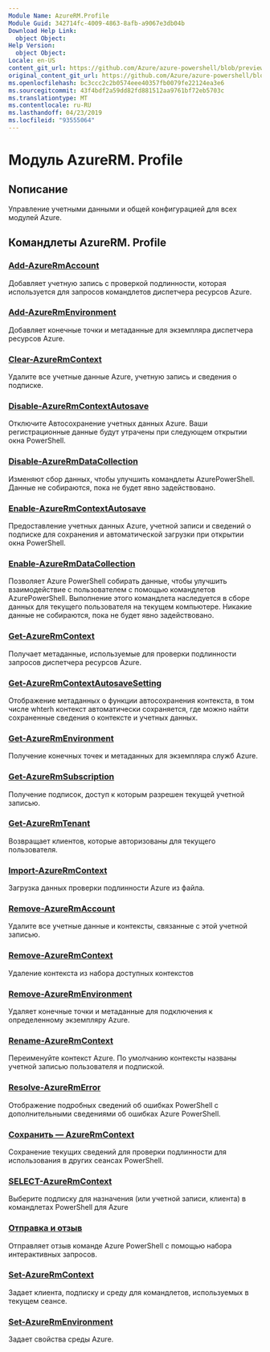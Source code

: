 ```yaml
---
Module Name: AzureRM.Profile
Module Guid: 342714fc-4009-4863-8afb-a9067e3db04b
Download Help Link:
  object Object: 
Help Version:
  object Object: 
Locale: en-US
content_git_url: https://github.com/Azure/azure-powershell/blob/preview/src/ResourceManager/Profile/Commands.Profile/help/AzureRM.Profile.md
original_content_git_url: https://github.com/Azure/azure-powershell/blob/preview/src/ResourceManager/Profile/Commands.Profile/help/AzureRM.Profile.md
ms.openlocfilehash: bc3ccc2c2b0574eee40357fb0079fe22124ea3e6
ms.sourcegitcommit: 43f4bdf2a59dd82fd881512aa9761bf72eb5703c
ms.translationtype: MT
ms.contentlocale: ru-RU
ms.lasthandoff: 04/23/2019
ms.locfileid: "93555064"
---
```

# Модуль AzureRM. Profile
## Nописание
Управление учетными данными и общей конфигурацией для всех модулей Azure.

## Командлеты AzureRM. Profile
### [Add-AzureRmAccount](Add-AzureRmAccount.md)
Добавляет учетную запись с проверкой подлинности, которая используется для запросов командлетов диспетчера ресурсов Azure.

### [Add-AzureRmEnvironment](Add-AzureRmEnvironment.md)
Добавляет конечные точки и метаданные для экземпляра диспетчера ресурсов Azure.

### [Clear-AzureRmContext](Clear-AzureRmContext.md)
Удалите все учетные данные Azure, учетную запись и сведения о подписке.

### [Disable-AzureRmContextAutosave](Disable-AzureRmContextAutosave.md)
Отключите Автосохранение учетных данных Azure.  Ваши регистрационные данные будут утрачены при следующем открытии окна PowerShell.

### [Disable-AzureRmDataCollection](Disable-AzureRmDataCollection.md)
Изменяют сбор данных, чтобы улучшить командлеты AzurePowerShell. Данные не собираются, пока не будет явно задействовано.

### [Enable-AzureRmContextAutosave](Enable-AzureRmContextAutosave.md)
Предоставление учетных данных Azure, учетной записи и сведений о подписке для сохранения и автоматической загрузки при открытии окна PowerShell. 

### [Enable-AzureRmDataCollection](Enable-AzureRmDataCollection.md)
Позволяет Azure PowerShell собирать данные, чтобы улучшить взаимодействие с пользователем с помощью командлетов AzurePowerShell.
Выполнение этого командлета наследуется в сборе данных для текущего пользователя на текущем компьютере.
Никакие данные не собираются, пока не будет явно задействовано.

### [Get-AzureRmContext](Get-AzureRmContext.md)
Получает метаданные, используемые для проверки подлинности запросов диспетчера ресурсов Azure.

### [Get-AzureRmContextAutosaveSetting](Get-AzureRmContextAutosaveSetting.md)
Отображение метаданных о функции автосохранения контекста, в том числе whterh контекст автоматически сохраняется, где можно найти сохраненные сведения о контексте и учетных данных.

### [Get-AzureRmEnvironment](Get-AzureRmEnvironment.md)
Получение конечных точек и метаданных для экземпляра служб Azure.

### [Get-AzureRmSubscription](Get-AzureRmSubscription.md)
Получение подписок, доступ к которым разрешен текущей учетной записью.

### [Get-AzureRmTenant](Get-AzureRmTenant.md)
Возвращает клиентов, которые авторизованы для текущего пользователя.

### [Import-AzureRmContext](Import-AzureRmContext.md)
Загрузка данных проверки подлинности Azure из файла.

### [Remove-AzureRmAccount](Remove-AzureRmAccount.md)
Удалите все учетные данные и контексты, связанные с этой учетной записью.

### [Remove-AzureRmContext](Remove-AzureRmContext.md)
Удаление контекста из набора доступных контекстов

### [Remove-AzureRmEnvironment](Remove-AzureRmEnvironment.md)
Удаляет конечные точки и метаданные для подключения к определенному экземпляру Azure.

### [Rename-AzureRmContext](Rename-AzureRmContext.md)
Переименуйте контекст Azure.  По умолчанию контексты названы учетной записью пользователя и подпиской.

### [Resolve-AzureRmError](Resolve-AzureRmError.md)
Отображение подробных сведений об ошибках PowerShell с дополнительными сведениями об ошибках Azure PowerShell.

### [Сохранить — AzureRmContext](Save-AzureRmContext.md)
Сохранение текущих сведений для проверки подлинности для использования в других сеансах PowerShell.

### [SELECT-AzureRmContext](Select-AzureRmContext.md)
Выберите подписку для назначения (или учетной записи, клиента) в командлетах PowerShell для Azure

### [Отправка и отзыв](Send-Feedback.md)
Отправляет отзыв команде Azure PowerShell с помощью набора интерактивных запросов.

### [Set-AzureRmContext](Set-AzureRmContext.md)
Задает клиента, подписку и среду для командлетов, используемых в текущем сеансе.

### [Set-AzureRmEnvironment](Set-AzureRmEnvironment.md)
Задает свойства среды Azure.

